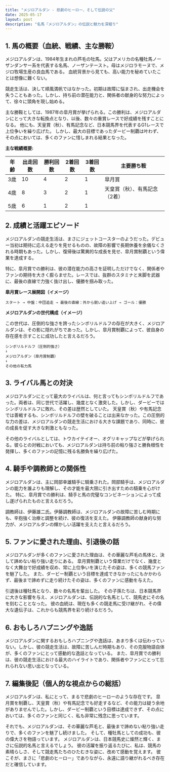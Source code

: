 ```yaml
---
title: "メジロアルダン - 悲劇のヒーロー、そして伝説の父"
date: 2025-05-17
layout: post
description: "名馬『メジロアルダン』の伝説と魅力を深堀り"
---
```


## 1. 馬の概要（血統、戦績、主な勝鞍）

メジロアルダンは、1984年生まれの芦毛の牡馬。父はアメリカの名種牡馬ノーザンダンサー系を代表する名馬、ノーザンテースト。母はメジロラモーヌで、メジロ牧場生産の良血馬である。  血統背景から見ても、高い能力を秘めていたことは想像に難くない。

競走生活は、決して順風満帆ではなかった。初期は故障に悩まされ、出走機会を失うこともあった。しかし、持ち前の潜在能力と、関係者の献身的な努力によって、徐々に頭角を現し始める。

主な勝鞍としては、1987年の皐月賞が挙げられる。この勝利は、メジロアルダンにとって大きな転換点となり、以後、数々の重賞レースで好成績を残すことになる。  他にも、天皇賞（秋）、有馬記念など、日本競馬界を代表するG1レースで上位争いを繰り広げた。  しかし、最大の目標であったダービー制覇は叶わず、その点においては、多くのファンに惜しまれる結果となった。

**主な戦績概要:**

| 年齢 | 出走回数 | 勝利回数 | 2着回数 | 3着回数 | 主要勝ち鞍 |
|---|---|---|---|---|---|
| 3歳 | 10 | 4 | 2 | 1 | 皐月賞 |
| 4歳 | 8 | 3 | 2 | 1 | 天皇賞（秋）、有馬記念（2着） |
| 5歳 | 6 | 1 | 2 | 1 |  |


## 2. 成績と活躍エピソード

メジロアルダンの競走生活は、まさにジェットコースターのようだった。デビュー当初は期待に応える走りを見せるものの、故障の影響で長期休養を余儀なくされる時期もあった。しかし、復帰後は驚異的な成長を見せ、皐月賞制覇という偉業を達成する。

特に、皐月賞での勝利は、彼の潜在能力の高さを証明しただけでなく、関係者やファンの期待を大きく膨らませた。レースでは、抜群のスタミナと末脚を武器に、最後の直線で力強く抜け出し、優勝を掴み取った。

**皐月賞レース展開図（イメージ）**

```
スタート → 中盤：中団追走 → 最後の直線：外から鋭い追い上げ → ゴール：優勝
```

**メジロアルダンの世代構成（イメージ）**

この世代は、圧倒的な強さを誇ったシンボリルドルフの存在が大きく、メジロアルダンは、その影に隠れがちであった。しかし、皐月賞制覇によって、彼自身の存在感を示すことに成功したと言えるだろう。

```
シンボリルドルフ（圧倒的強さ）
↓
メジロアルダン（皐月賞制覇）
↓
その他の有力馬
```


## 3. ライバル馬との対決

メジロアルダンにとって最大のライバルは、何と言ってもシンボリルドルフであった。両者は、同じ世代で活躍し、幾度となく激突した。しかし、ダービーではシンボリルドルフに敗れ、その差は歴然としていた。  天皇賞（秋）や有馬記念では善戦するも、シンボリルドルフの壁を破ることは出来なかった。この圧倒的な力の差は、メジロアルダンの競走生活における大きな課題であり、同時に、彼の成長を促す大きな刺激ともなった。

その他のライバルとしては、トウカイテイオー、オグリキャップなどが挙げられる。彼らとの対戦においても、メジロアルダンは持ち前の粘り強さと勝負根性を発揮し、多くのファンの記憶に残る名勝負を繰り広げた。


## 4. 騎手や調教師との関係性

メジロアルダンは、主に岡部幸雄騎手に騎乗された。岡部騎手は、メジロアルダンの能力を誰よりも理解し、その才能を最大限に引き出すための騎乗を心がけた。  特に、皐月賞での勝利は、騎手と馬の完璧なコンビネーションによって成し遂げられたものと言えるだろう。

調教師は、伊藤雄二氏。伊藤調教師は、メジロアルダンの故障に苦しむ時期にも、辛抱強く治療と調整を続け、彼の復活を支えた。  伊藤調教師の献身的な努力が、メジロアルダンの輝かしい活躍を支えたと言えるだろう。


## 5. ファンに愛された理由、引退後の話

メジロアルダンが多くのファンに愛された理由は、その華麗な芦毛の馬体と、決して諦めない粘り強い走りにある。  皐月賞制覇という偉業だけでなく、幾度となく大舞台で好成績を収め、常に上位争いを演じたその姿は、多くの競馬ファンを魅了した。  また、ダービー制覇という目標を達成できなかったにもかかわらず、最後まで諦めずに走り続けたその姿は、多くのファンに感動を与えた。

引退後は種牡馬となり、数々の名馬を輩出した。  その子孫たちは、日本競馬界に大きな影響を与え、メジロアルダンは、伝説的な名馬として、競馬史にその名を刻むこととなった。  彼の血統は、現在も多くの競走馬に受け継がれ、その偉大な遺伝子は、これからも競馬界を彩り続けるだろう。


## 6. おもしろハプニングや逸話

メジロアルダンに関するおもしろハプニングや逸話は、あまり多くは伝わっていない。しかし、彼の競走生活は、故障に苦しんだ時期もあり、その克服物語自体が、多くのファンにとって感動的な逸話となっている。  また、皐月賞での勝利は、彼の競走生活における最大のハイライトであり、関係者やファンにとって忘れられない思い出となっている。


## 7. 編集後記（個人的な視点からの総括）

メジロアルダンは、私にとって、まるで悲劇のヒーローのような存在です。  皐月賞を制覇し、天皇賞（秋）や有馬記念でも好走するなど、その能力は疑う余地がありませんでした。しかし、ダービー制覇という目標は達成できず、その点においては、多くのファンと同じく、私も非常に残念に思っています。

それでも、メジロアルダンは、その華麗な芦毛と、最後まで諦めない粘り強い走りで、多くのファンを魅了し続けました。  そして、種牡馬としての成功も、彼の偉大さを物語っています。  メジロアルダンは、日本競馬史に燦然と輝く、まさに伝説的名馬と言えるでしょう。  彼の活躍を振り返るたびに、私は、競馬の素晴らしさ、そして競走馬たちのひたむきな姿に、改めて感動を覚えます。  彼こそが、まさに「悲劇のヒーロー」でありながら、永遠に語り継がれるべき存在だと確信しています。
